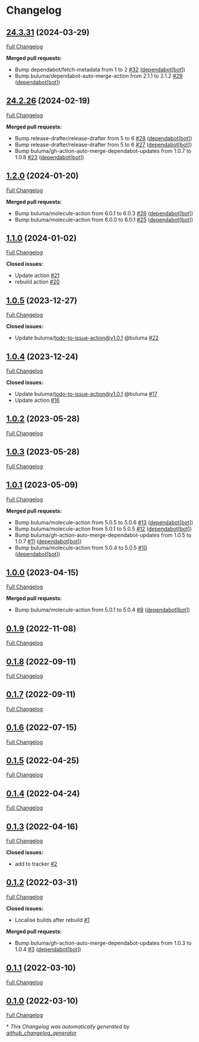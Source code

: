 # Changelog

## [24.3.31](https://github.com/buluma/ansible-role-apt_autostart/tree/24.3.31) (2024-03-29)

[Full Changelog](https://github.com/buluma/ansible-role-apt_autostart/compare/24.2.26...24.3.31)

**Merged pull requests:**

- Bump dependabot/fetch-metadata from 1 to 2 [\#32](https://github.com/buluma/ansible-role-apt_autostart/pull/32) ([dependabot[bot]](https://github.com/apps/dependabot))
- Bump buluma/dependabot-auto-merge-action from 2.1.1 to 2.1.2 [\#29](https://github.com/buluma/ansible-role-apt_autostart/pull/29) ([dependabot[bot]](https://github.com/apps/dependabot))

## [24.2.26](https://github.com/buluma/ansible-role-apt_autostart/tree/24.2.26) (2024-02-19)

[Full Changelog](https://github.com/buluma/ansible-role-apt_autostart/compare/1.2.0...24.2.26)

**Merged pull requests:**

- Bump release-drafter/release-drafter from 5 to 6 [\#28](https://github.com/buluma/ansible-role-apt_autostart/pull/28) ([dependabot[bot]](https://github.com/apps/dependabot))
- Bump release-drafter/release-drafter from 5 to 6 [\#27](https://github.com/buluma/ansible-role-apt_autostart/pull/27) ([dependabot[bot]](https://github.com/apps/dependabot))
- Bump buluma/gh-action-auto-merge-dependabot-updates from 1.0.7 to 1.0.8 [\#23](https://github.com/buluma/ansible-role-apt_autostart/pull/23) ([dependabot[bot]](https://github.com/apps/dependabot))

## [1.2.0](https://github.com/buluma/ansible-role-apt_autostart/tree/1.2.0) (2024-01-20)

[Full Changelog](https://github.com/buluma/ansible-role-apt_autostart/compare/1.1.0...1.2.0)

**Merged pull requests:**

- Bump buluma/molecule-action from 6.0.1 to 6.0.3 [\#26](https://github.com/buluma/ansible-role-apt_autostart/pull/26) ([dependabot[bot]](https://github.com/apps/dependabot))
- Bump buluma/molecule-action from 6.0.0 to 6.0.1 [\#25](https://github.com/buluma/ansible-role-apt_autostart/pull/25) ([dependabot[bot]](https://github.com/apps/dependabot))

## [1.1.0](https://github.com/buluma/ansible-role-apt_autostart/tree/1.1.0) (2024-01-02)

[Full Changelog](https://github.com/buluma/ansible-role-apt_autostart/compare/1.0.5...1.1.0)

**Closed issues:**

- Update action [\#21](https://github.com/buluma/ansible-role-apt_autostart/issues/21)
- rebuild action [\#20](https://github.com/buluma/ansible-role-apt_autostart/issues/20)

## [1.0.5](https://github.com/buluma/ansible-role-apt_autostart/tree/1.0.5) (2023-12-27)

[Full Changelog](https://github.com/buluma/ansible-role-apt_autostart/compare/1.0.4...1.0.5)

**Closed issues:**

- Update buluma/todo-to-issue-action@v1.0.1 @buluma [\#22](https://github.com/buluma/ansible-role-apt_autostart/issues/22)

## [1.0.4](https://github.com/buluma/ansible-role-apt_autostart/tree/1.0.4) (2023-12-24)

[Full Changelog](https://github.com/buluma/ansible-role-apt_autostart/compare/1.0.2...1.0.4)

**Closed issues:**

- Update buluma/todo-to-issue-action@v1.0.1 @buluma [\#17](https://github.com/buluma/ansible-role-apt_autostart/issues/17)
- Update action [\#16](https://github.com/buluma/ansible-role-apt_autostart/issues/16)

## [1.0.2](https://github.com/buluma/ansible-role-apt_autostart/tree/1.0.2) (2023-05-28)

[Full Changelog](https://github.com/buluma/ansible-role-apt_autostart/compare/1.0.3...1.0.2)

## [1.0.3](https://github.com/buluma/ansible-role-apt_autostart/tree/1.0.3) (2023-05-28)

[Full Changelog](https://github.com/buluma/ansible-role-apt_autostart/compare/1.0.1...1.0.3)

## [1.0.1](https://github.com/buluma/ansible-role-apt_autostart/tree/1.0.1) (2023-05-09)

[Full Changelog](https://github.com/buluma/ansible-role-apt_autostart/compare/1.0.0...1.0.1)

**Merged pull requests:**

- Bump buluma/molecule-action from 5.0.5 to 5.0.6 [\#13](https://github.com/buluma/ansible-role-apt_autostart/pull/13) ([dependabot[bot]](https://github.com/apps/dependabot))
- Bump buluma/molecule-action from 5.0.1 to 5.0.5 [\#12](https://github.com/buluma/ansible-role-apt_autostart/pull/12) ([dependabot[bot]](https://github.com/apps/dependabot))
- Bump buluma/gh-action-auto-merge-dependabot-updates from 1.0.5 to 1.0.7 [\#11](https://github.com/buluma/ansible-role-apt_autostart/pull/11) ([dependabot[bot]](https://github.com/apps/dependabot))
- Bump buluma/molecule-action from 5.0.4 to 5.0.5 [\#10](https://github.com/buluma/ansible-role-apt_autostart/pull/10) ([dependabot[bot]](https://github.com/apps/dependabot))

## [1.0.0](https://github.com/buluma/ansible-role-apt_autostart/tree/1.0.0) (2023-04-15)

[Full Changelog](https://github.com/buluma/ansible-role-apt_autostart/compare/0.1.9...1.0.0)

**Merged pull requests:**

- Bump buluma/molecule-action from 5.0.1 to 5.0.4 [\#8](https://github.com/buluma/ansible-role-apt_autostart/pull/8) ([dependabot[bot]](https://github.com/apps/dependabot))

## [0.1.9](https://github.com/buluma/ansible-role-apt_autostart/tree/0.1.9) (2022-11-08)

[Full Changelog](https://github.com/buluma/ansible-role-apt_autostart/compare/0.1.8...0.1.9)

## [0.1.8](https://github.com/buluma/ansible-role-apt_autostart/tree/0.1.8) (2022-09-11)

[Full Changelog](https://github.com/buluma/ansible-role-apt_autostart/compare/0.1.7...0.1.8)

## [0.1.7](https://github.com/buluma/ansible-role-apt_autostart/tree/0.1.7) (2022-09-11)

[Full Changelog](https://github.com/buluma/ansible-role-apt_autostart/compare/0.1.6...0.1.7)

## [0.1.6](https://github.com/buluma/ansible-role-apt_autostart/tree/0.1.6) (2022-07-15)

[Full Changelog](https://github.com/buluma/ansible-role-apt_autostart/compare/0.1.5...0.1.6)

## [0.1.5](https://github.com/buluma/ansible-role-apt_autostart/tree/0.1.5) (2022-04-25)

[Full Changelog](https://github.com/buluma/ansible-role-apt_autostart/compare/0.1.4...0.1.5)

## [0.1.4](https://github.com/buluma/ansible-role-apt_autostart/tree/0.1.4) (2022-04-24)

[Full Changelog](https://github.com/buluma/ansible-role-apt_autostart/compare/0.1.3...0.1.4)

## [0.1.3](https://github.com/buluma/ansible-role-apt_autostart/tree/0.1.3) (2022-04-16)

[Full Changelog](https://github.com/buluma/ansible-role-apt_autostart/compare/0.1.2...0.1.3)

**Closed issues:**

- add to tracker [\#2](https://github.com/buluma/ansible-role-apt_autostart/issues/2)

## [0.1.2](https://github.com/buluma/ansible-role-apt_autostart/tree/0.1.2) (2022-03-31)

[Full Changelog](https://github.com/buluma/ansible-role-apt_autostart/compare/0.1.1...0.1.2)

**Closed issues:**

- Localise builds after rebuild [\#1](https://github.com/buluma/ansible-role-apt_autostart/issues/1)

**Merged pull requests:**

- Bump buluma/gh-action-auto-merge-dependabot-updates from 1.0.3 to 1.0.4 [\#3](https://github.com/buluma/ansible-role-apt_autostart/pull/3) ([dependabot[bot]](https://github.com/apps/dependabot))

## [0.1.1](https://github.com/buluma/ansible-role-apt_autostart/tree/0.1.1) (2022-03-10)

[Full Changelog](https://github.com/buluma/ansible-role-apt_autostart/compare/0.1.0...0.1.1)

## [0.1.0](https://github.com/buluma/ansible-role-apt_autostart/tree/0.1.0) (2022-03-10)

[Full Changelog](https://github.com/buluma/ansible-role-apt_autostart/compare/9fbc4a898fcf2a9805bb6b5627e2bf016082c31c...0.1.0)



\* *This Changelog was automatically generated by [github_changelog_generator](https://github.com/github-changelog-generator/github-changelog-generator)*
